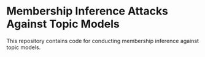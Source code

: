 # Membership Inference Attacks Against Topic Models

This repository contains code for conducting membership inference against topic models.
